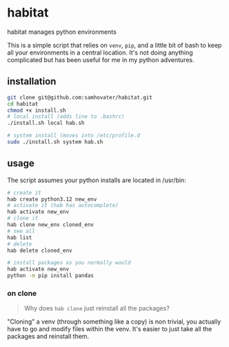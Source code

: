 # habitat
habitat manages python environments

This is a simple script that relies on `venv`, `pip`, and a little bit of bash to keep all your environments in a central location. It's not doing anything complicated but has been useful for me in my python adventures.

## installation
```bash
git clone git@github.com:samhovater/habitat.git
cd habitat
chmod +x install.sh
# local install (adds line to .bashrc)
./install.sh local hab.sh

# system install (moves into /etc/profile.d
sudo ./install.sh system hab.sh
```

## usage
The script assumes your python installs are located in /usr/bin:
```bash
# create it
hab create python3.12 new_env
# activate it (hab has autocomplete)
hab activate new_env
# clone it 
hab clone new_env cloned_env
# see all
hab list
# delete
hab delete cloned_env

# install packages as you normally would
hab activate new_env
python -m pip install pandas
```

### on clone
> Why does `hab clone` just reinstall all the packages?

"Cloning" a venv (through something like a copy) is non trivial, you actually have to go and modify files within the venv. It's easier to just take all the packages and reinstall them.
